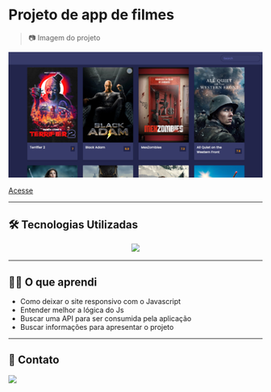 # Projeto de app de filmes

> 📷 Imagem do projeto

 ![preview](./.github/preview.png)

 [Acesse](https://prdsilva80.github.io/app-filme/)

---

## 🛠️ Tecnologias Utilizadas

<p align="center">
  <a href="https://skillicons.dev">
    <img src="https://skillicons.dev/icons?i=vscode,html,css,js,git,github" />
  </a>
</p>

---

## 👨‍🎓 O que aprendi

- Como deixar o site responsivo com o Javascript
- Entender melhor a lógica do Js
- Buscar uma API para ser consumida pela aplicação
- Buscar informações para apresentar o projeto

---

## 📧 Contato

 <a href = "mailto:probertos717@gmail.com"><img src="https://img.shields.io/badge/Gmail-D14836?style=for-the-badge&logo=gmail&logoColor=white" target="_blank">
